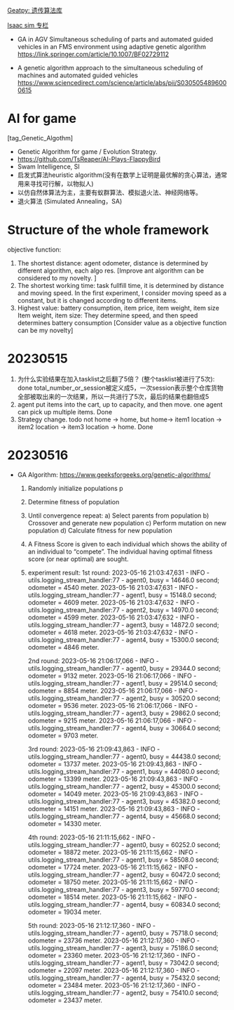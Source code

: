 [Geatpy: 遗传算法库](https://github.com/geatpy-dev/geatpy)

[Isaac sim 专栏](https://www.zhihu.com/column/c_1533191136755236864)

- GA in AGV 
Simultaneous scheduling of parts and automated guided vehicles in an FMS environment using adaptive genetic algorithm
https://link.springer.com/article/10.1007/BF02729112

- A genetic algorithm approach to the simultaneous scheduling of machines and automated guided vehicles
https://www.sciencedirect.com/science/article/abs/pii/S0305054896000615

# AI for game
[tag_Genetic_Algothm]
- Genetic Algorithm for game / Evolution Strategy.
- https://github.com/TsReaper/AI-Plays-FlappyBird
- Swam Intelligence, SI
- 启发式算法heuristic algorithm(没有在数学上证明是最优解的贪心算法，通常用来寻找可行解，以物拟人)
- 以仿自然体算法为主，主要有蚁群算法、模拟退火法、神经网络等。 
- 退火算法 (Simulated Annealing，SA) 


# Structure of the whole framework
objective function: 
1. The shortest distance: agent odometer, distance is determined by different algorithm, each algo res. [Improve ant algorithm can be considered to my novelty. ] 
2. The shortest working time: task fullfill time, it is determined by distance and moving speed. In the first experiment, I consider moving speed as a constant, but it is changed according to different items. 
3. Highest value: battery consumption, item price, item weight, item size
    Item weight, item size: They determine speed, and then speed determines battery consumption
[Consider value as a objective function can be my novelty]


# 20230515
1. 为什么实验结果在加入tasklist之后翻了5倍？ (整个tasklist被进行了5次): done total_number_or_session被定义成5，一次session表示整个仓库货物全部被取出来的一次结果，所以一共进行了5次，最后的结果也翻倍成5
2. agent put items into the cart, up to capacity, and then move.  one agent can pick up multiple items. Done
3. Strategy change. todo not home -> home, but home-> item1 location -> item2 location -> item3 location -> home.  Done

# 20230516
- GA Algorithm: https://www.geeksforgeeks.org/genetic-algorithms/
  1) Randomly initialize populations p
  2) Determine fitness of population
  3) Until convergence repeat:
        a) Select parents from population
        b) Crossover and generate new population
        c) Perform mutation on new population
        d) Calculate fitness for new population
  4) A Fitness Score is given to each individual which shows the ability of an individual to “compete”. The individual having optimal fitness score (or near optimal) are sought.
  5) experiment result: 
     1st round: 2023-05-16 21:03:47,631 - INFO - utils.logging_stream_handler:77 - agent0, busy = 14646.0 second; odometer = 4540 meter. 
                     2023-05-16 21:03:47,631 - INFO - utils.logging_stream_handler:77 - agent1, busy = 15148.0 second; odometer = 4609 meter.
                     2023-05-16 21:03:47,632 - INFO - utils.logging_stream_handler:77 - agent2, busy = 14970.0 second; odometer = 4599 meter.
                     2023-05-16 21:03:47,632 - INFO - utils.logging_stream_handler:77 - agent3, busy = 14872.0 second; odometer = 4618 meter.
                     2023-05-16 21:03:47,632 - INFO - utils.logging_stream_handler:77 - agent4, busy = 15300.0 second; odometer = 4846 meter.
           
     2nd round: 2023-05-16 21:06:17,066 - INFO - utils.logging_stream_handler:77 - agent0, busy = 29344.0 second; odometer = 9132 meter. 
                    2023-05-16 21:06:17,066 - INFO - utils.logging_stream_handler:77 - agent1, busy = 29514.0 second; odometer = 8854 meter.
                    2023-05-16 21:06:17,066 - INFO - utils.logging_stream_handler:77 - agent2, busy = 30520.0 second; odometer = 9536 meter.
                    2023-05-16 21:06:17,066 - INFO - utils.logging_stream_handler:77 - agent3, busy = 29862.0 second; odometer = 9215 meter.
                    2023-05-16 21:06:17,066 - INFO - utils.logging_stream_handler:77 - agent4, busy = 30664.0 second; odometer = 9703 meter.
        
     3rd round: 2023-05-16 21:09:43,863 - INFO - utils.logging_stream_handler:77 - agent0, busy = 44438.0 second; odometer = 13737 meter.
                    2023-05-16 21:09:43,863 - INFO - utils.logging_stream_handler:77 - agent1, busy = 44080.0 second; odometer = 13399 meter.
                    2023-05-16 21:09:43,863 - INFO - utils.logging_stream_handler:77 - agent2, busy = 45300.0 second; odometer = 14049 meter.
                    2023-05-16 21:09:43,863 - INFO - utils.logging_stream_handler:77 - agent3, busy = 45382.0 second; odometer = 14151 meter.
                    2023-05-16 21:09:43,863 - INFO - utils.logging_stream_handler:77 - agent4, busy = 45668.0 second; odometer = 14330 meter.   
           
     4th round: 2023-05-16 21:11:15,662 - INFO - utils.logging_stream_handler:77 - agent0, busy = 60252.0 second; odometer = 18872 meter.
                    2023-05-16 21:11:15,662 - INFO - utils.logging_stream_handler:77 - agent1, busy = 58508.0 second; odometer = 17724 meter.
                    2023-05-16 21:11:15,662 - INFO - utils.logging_stream_handler:77 - agent2, busy = 60472.0 second; odometer = 18750 meter.
                    2023-05-16 21:11:15,662 - INFO - utils.logging_stream_handler:77 - agent3, busy = 59770.0 second; odometer = 18514 meter.
                    2023-05-16 21:11:15,662 - INFO - utils.logging_stream_handler:77 - agent4, busy = 60834.0 second; odometer = 19034 meter.
          
     5th round: 2023-05-16 21:12:17,360 - INFO - utils.logging_stream_handler:77 - agent0, busy = 75718.0 second; odometer = 23736 meter.
                    2023-05-16 21:12:17,360 - INFO - utils.logging_stream_handler:77 - agent3, busy = 75186.0 second; odometer = 23360 meter.
                    2023-05-16 21:12:17,360 - INFO - utils.logging_stream_handler:77 - agent1, busy = 73042.0 second; odometer = 22097 meter.
                    2023-05-16 21:12:17,360 - INFO - utils.logging_stream_handler:77 - agent4, busy = 75432.0 second; odometer = 23484 meter.
                    2023-05-16 21:12:17,360 - INFO - utils.logging_stream_handler:77 - agent2, busy = 75410.0 second; odometer = 23437 meter.